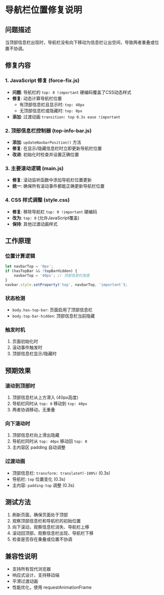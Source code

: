 # 导航栏位置修复说明

## 问题描述
当顶部信息栏出现时，导航栏没有向下移动为信息栏让出空间，导致两者重叠或位置不协调。

## 修复内容

### 1. JavaScript 修复 (force-fix.js)
- **问题**: 导航栏的 `top: 0 !important` 硬编码覆盖了CSS动态样式
- **修复**: 动态计算导航栏位置
  - 有顶部信息栏且显示时: `top: 40px`
  - 无顶部信息栏或隐藏时: `top: 0px`
- **添加**: 过渡动画 `transition: top 0.3s ease !important`

### 2. 顶部信息栏控制器 (top-info-bar.js)
- **添加**: `updateNavbarPosition()` 方法
- **修复**: 在显示/隐藏信息栏时立即更新导航栏位置
- **改进**: 初始化时检查并设置正确位置

### 3. 主要滚动逻辑 (main.js)
- **修复**: 滚动监听函数中添加导航栏位置更新
- **统一**: 确保所有滚动事件都能正确更新导航栏位置

### 4. CSS 样式调整 (style.css)
- **修复**: 移除导航栏 `top: 0 !important` 硬编码
- **改为**: `top: 0` (允许JavaScript覆盖)
- **保持**: 其他过渡动画样式

## 工作原理

### 位置计算逻辑
```javascript
let navbarTop = '0px';
if (hasTopBar && !topBarHidden) {
    navbarTop = '40px'; // 顶部信息栏高度
}
navbar.style.setProperty('top', navbarTop, 'important');
```

### 状态检测
- `body.has-top-bar`: 页面启用了顶部信息栏
- `body.top-bar-hidden`: 顶部信息栏当前隐藏

### 触发时机
1. 页面初始化时
2. 滚动事件触发时
3. 顶部信息栏显示/隐藏时

## 预期效果

### 滚动到顶部时
1. 顶部信息栏从上方滑入 (40px高度)
2. 导航栏同时从 `top: 0` 移动到 `top: 40px`
3. 两者协调移动，无重叠

### 向下滚动时
1. 顶部信息栏向上滑出隐藏
2. 导航栏同时从 `top: 40px` 移动回 `top: 0`
3. 主内容区 padding 自动调整

### 过渡动画
- 顶部信息栏: `transform: translateY(-100%)` (0.3s)
- 导航栏: `top` 位置变化 (0.3s)
- 主内容: `padding-top` 调整 (0.3s)

## 测试方法

1. 刷新页面，确保页面处于顶部
2. 观察顶部信息栏和导航栏的初始位置
3. 向下滚动，观察信息栏消失、导航栏上移
4. 滚动回顶部，观察信息栏出现、导航栏下移
5. 检查是否存在重叠或位置不协调

## 兼容性说明

- 支持所有现代浏览器
- 响应式设计，支持移动端
- 平滑过渡动画
- 性能优化，使用 requestAnimationFrame